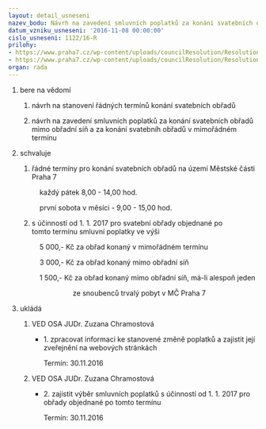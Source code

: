 ```yaml
---
layout: detail_usneseni
nazev_bodu: Návrh na zavedení smluvních poplatků za konání svatebních obřadů
datum_vzniku_usneseni: '2016-11-08 00:00:00'
cislo_usneseni: 1122/16-R
prilohy:
- https://www.praha7.cz/wp-content/uploads/councilResolution/Resolutions/28338/export/smluvnipoplatky~130966.docx
- https://www.praha7.cz/wp-content/uploads/councilResolution/Resolutions/28338/export/export~297411.pdf
organ: rada
---
```

<ol id="urzList" class="urzList_view"><li id="" class="urzClass1"><span name="1">bere na vědomí</span><ol class="urzOlClass"><li style="text-align: left;" id="" class="urzClass2"><span><p>návrh na stanovení řádných termínů konání svatebních obřadů</p></span></li><li class="urzClass2" id="" style="text-align: left;"><span><p>návrh na zavedení smluvních poplatků za konání svatebních obřadů mimo obřadní síň a za konání svatebníh obřadů v mimořádném termínu</p></span></li></ol></li><li id="" class="urzClass1"><span name="24">schvaluje</span><ol class="urzOlClass"><li style="text-align: left;" id="" class="urzClass2"><span><p>řádné termíny pro konání svatebních obřadů na území Městské č<span style="font-family: " data-mce-style="">ásti Praha 7</span></p><p>&nbsp;&nbsp;&nbsp; každý pátek 8,00 - 14,00 hod.</p><p>&nbsp;&nbsp;&nbsp; první sobota v měsíci - 9,00 - 15,00 hod.</p></span></li><li class="urzClass2" id="" style="text-align: left;"><span><p>s účinností od 1. 1. 2017 pro svatební obřady objednané po tomto&nbsp;<span style="font-family: " data-mce-style="">termínu smluvní poplatky ve výši</span></p><p>&nbsp; &nbsp; 5 000,- Kč za obřad konaný v mimořádném termínu</p><p>&nbsp; &nbsp; 3 000,- Kč za obřad konaný mimo obřadní síň</p><p>&nbsp; &nbsp; 1 500,- Kč za obřad konaný mimo obřadní síň, má-li alespoň jeden</p><p>&nbsp; &nbsp; &nbsp; &nbsp; &nbsp; &nbsp; &nbsp; &nbsp; &nbsp; &nbsp; &nbsp;ze snoubenců trvalý pobyt v MČ Praha 7</p></span></li></ol></li><li class="urzClass1" id="urzUkoly"><span name="1">ukládá</span><ol class="urzOlClass"><li class="urzClass2"><span><p>VED OSA JUDr. Zuzana Chramostová</p></span><ul class="urzUlClass"><li class="urzClass3"><span><p>1. zpracovat informaci ke stanovené změně poplatků a zajistit její zveřejnění na webových stránkách</p></span><span class="urzUkolTermin">  Termín:&nbsp;30.11.2016</span></li></ul></li><li class="urzClass2"><span><p>VED OSA JUDr. Zuzana Chramostová</p></span><ul class="urzUlClass"><li class="urzClass3"><span><p>2. zajistit výběr smluvních poplatků s účinností od 1. 1. 2017 pro obřady objednané po tomto termínu</p></span><span class="urzUkolTermin">  Termín:&nbsp;30.11.2016</span></li></ul></li></ol></li></ol>